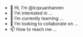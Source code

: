 - 👋 Hi, I’m @lcqxuanhanren
- 👀 I’m interested in ...
- 🌱 I’m currently learning ...
- 💞️ I’m looking to collaborate on ...
- 📫 How to reach me ...

<!---
lcqxuanhanren/lcqxuanhanren is a ✨ special ✨ repository because its `README.md` (this file) appears on your GitHub profile.
You can click the Preview link to take a look at your changes.
--->
